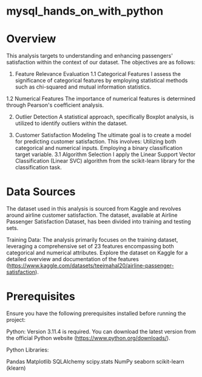 # mysql_hands_on_with_python
# Overview
This analysis targets to understanding and enhancing passengers' satisfaction within the context of our dataset. The objectives are as follows:

1. Feature Relevance Evaluation
1.1 Categorical Features
I assess the significance of categorical features by employing statistical methods such as chi-squared and mutual information statistics.

1.2 Numerical Features
The importance of numerical features is determined through Pearson's coefficient analysis.

2. Outlier Detection
A statistical approach, specifically Boxplot analysis, is utilized to identify outliers within the dataset.

3. Customer Satisfaction Modeling
The ultimate goal is to create a model for predicting customer satisfaction. This involves:
Utilizing both categorical and numerical inputs.
Employing a binary classification target variable.
3.1 Algorithm Selection
I apply the Linear Support Vector Classification (Linear SVC) algorithm from the scikit-learn library for the classification task.

# Data Sources
The dataset used in this analysis is sourced from Kaggle and revolves around airline customer satisfaction. The dataset, available at Airline Passenger Satisfaction Dataset, has been divided into training and testing sets.

Training Data: The analysis primarily focuses on the training dataset, leveraging a comprehensive set of 23 features encompassing both categorical and numerical attributes.
Explore the dataset on Kaggle for a detailed overview and documentation of the features (https://www.kaggle.com/datasets/teejmahal20/airline-passenger-satisfaction).

# Prerequisites
Ensure you have the following prerequisites installed before running the project:

Python: Version 3.11.4 is required. You can download the latest version from the official Python website (https://www.python.org/downloads/).

Python Libraries:

Pandas
Matplotlib
SQLAlchemy
scipy.stats
NumPy
seaborn
scikit-learn (klearn)
